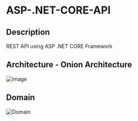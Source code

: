 # ASP-.NET-CORE-API
## Description
REST API using ASP .NET CORE Framework

## Architecture - Onion Architecture
![image](https://github.com/ydongchoi/ASP-.NET-CORE-API/assets/84194034/3057954a-8150-4f37-bd2c-bc85b5bfd496)

## Domain
![Domain](https://github.com/ydongchoi/ASP-.NET-CORE-API/assets/84194034/079ba7b0-d529-40ce-b65b-bfde4e992388)

